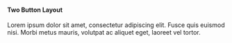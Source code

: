 #### Two Button Layout

Lorem ipsum dolor sit amet, consectetur adipiscing elit. Fusce quis euismod nisi. Morbi metus mauris, volutpat ac aliquet eget, laoreet vel tortor.